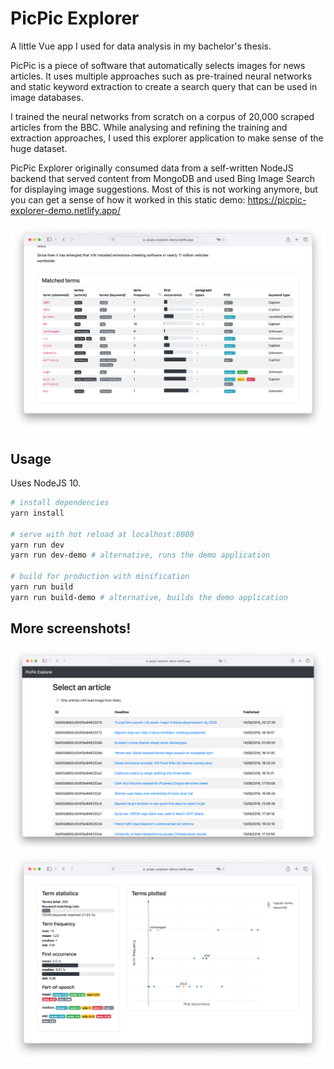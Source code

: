 # PicPic Explorer

A little Vue app I used for data analysis in my bachelor's thesis. 

PicPic is a piece of software that automatically selects images for news articles. It uses multiple approaches such as pre-trained neural networks and static keyword extraction to create a search query that can be used in image databases.

I trained the neural networks from scratch on a corpus of 20,000 scraped articles from the BBC. While analysing and refining the training and extraction approaches, I used this explorer application to make sense of the huge dataset.

PicPic Explorer originally consumed data from a self-written NodeJS backend that served content from MongoDB and used Bing Image Search for displaying image suggestions. Most of this is not working anymore, but you can get a sense of how it worked in this static demo: https://picpic-explorer-demo.netlify.app/

![](./static/images/picpic-explorer-2.png)

## Usage

Uses NodeJS 10.

``` bash
# install dependencies
yarn install

# serve with hot reload at localhost:8080
yarn run dev
yarn run dev-demo # alternative, runs the demo application

# build for production with minification
yarn run build
yarn run build-demo # alternative, builds the demo application
```

## More screenshots!

![](./static/images/picpic-explorer-1.png)
![](./static/images/picpic-explorer-3.png)